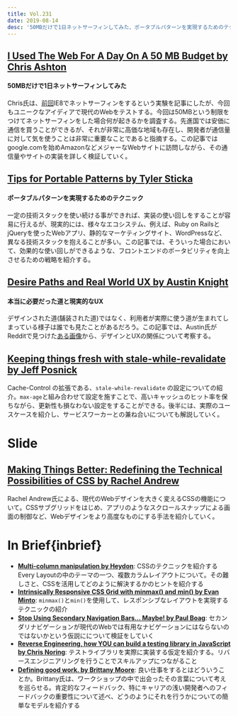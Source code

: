 ```yaml
---
title: Vol.231
date: 2019-08-14
desc: '50MBだけで1日ネットサーフィンしてみた、ポータブルパターンを実現するためのテクニック、本当に必要だった道と現実的なUX、ほか計10リンク'
---
```


## [I Used The Web For A Day On A 50 MB Budget by Chris Ashton](https://www.smashingmagazine.com/2019/07/web-on-50mb-budget/)

#### 50MBだけで1日ネットサーフィンしてみた

Chris氏は、[前回](https://www.smashingmagazine.com/2019/03/web-on-internet-explorer-ie8/)IE8でネットサーフィンをするという実験を記事にしたが、今回もユニークなアイディアで現代のWebをテストする。今回は50MBという制限をつけてネットサーフィンをした場合何が起きるかを調査する。先進国では安価に通信を買うことができるが、それが非常に高価な地域も存在し、開発者が通信量に対して気を使うことは非常に重要なことであると指摘する。この記事ではgoogle.comを始めAmazonなどメジャーなWebサイトに訪問しながら、その通信量やサイトの実装を詳しく検証していく。

## [Tips for Portable Patterns by Tyler Sticka](https://cloudfour.com/thinks/tips-for-portable-patterns/)

#### ポータブルパターンを実現するためのテクニック

一定の技術スタックを使い続ける事ができれば、実装の使い回しをすることが容易に行えるが、現実的には、様々なエコシステム、例えば、Ruby on RailsとjQueryを使ったWebアプリ、静的なマーケティングサイト、WordPressなど、異なる技術スタックを抱えることが多い。この記事では、そういった場合において、効果的な使い回しができるような、フロントエンドのポータビリティを向上させるための戦略を紹介する。

## [Desire Paths and Real World UX by Austin Knight](https://austinknight.com/writing/desire-paths-and-real-world-ux)

#### 本当に必要だった道と現実的なUX

デザインされた道(舗装された道)ではなく、利用者が実際に使う道が生まれてしまっている様子は誰でも見たことがあるだろう。この記事では、Austin氏がRedditで見つけた[ある画像](https://uploads-ssl.webflow.com/5a872bc50b4f6f0001a740bd/5c4a0bb1a64ec9603fb9fed1_DesignVSUX.jpeg)から、デザインとUXの関係について考察する。

## [Keeping things fresh with stale-while-revalidate by Jeff Posnick](https://web.dev/stale-while-revalidate/)

Cache-Control の拡張である、`stale-while-revalidate` の設定についての紹介。`max-age`と組み合わせて設定を施すことで、高いキャッシュのヒット率を保ちながら、更新性も損なわない設定をすることができる。後半には、実際のユースケースを紹介し、サービスワーカーとの兼ね合いについても解説していく。

# Slide
## [Making Things Better: Redefining the Technical Possibilities of CSS by Rachel Andrew](https://noti.st/rachelandrew/ClxWtN/making-things-better-redefining-the-technical-possibilities-of-css#soNczRo)

Rachel Andrew氏による、現代のWebデザインを大きく変えるCSSの機能について。CSSサブグリッドをはじめ、アプリのようなスクロールスナップによる画面の制御など、Webデザインをより高度なものにする手法を紹介していく。

# In Brief{inbrief}
- [**Multi-column manipulation by Heydon**](https://every-layout.dev/blog/multi-column-manipulation/): CSSのテクニックを紹介する Every Layoutの中のテーマの一つ、複数カラムレイアウトについて。その難しさと、CSSを活用してどのように解決するかのヒントを紹介する
- [**Intrinsically Responsive CSS Grid with minmax() and min() by Evan Minto**](http://evanminto.com/blog/intrinsically-responsive-css-grid-minmax-min/): `minmax()`と`min()`を使用して、レスポンシブなレイアウトを実現するテクニックの紹介
- [**Stop Using Secondary Navigation Bars… Maybe! by Paul Boag**](https://boagworld.com/design/secondary-navigation/): セカンダリナビゲーションが現代のWebでは有用なナビゲーションにはならないのではないかという仮説にについて検証をしていく
- [**Reverse Engineering, how YOU can build a testing library in JavaScript by Chris Noring**](https://dev.to/itnext/reverse-engineering-how-you-can-build-a-test-library-53e3): テストライブラリを実際に実装する仮定を紹介する。リバースエンジニアリングを行うことでスキルアップにつながること
- [**Defining good work. by Brittany Moore**](http://blog.testdouble.com/posts/2019-07-25-solving-the-problems-with-positive-feedback): 良い仕事をするとはどういうことか。Brittany氏は、ワークショップの中で出会ったその言葉について考えを巡らせる。肯定的なフィードバック、特にキャリアの浅い開発者へのフィードバックの重要性について述べ、どうのようにそれを行うかについての簡単なモデルを紹介する
